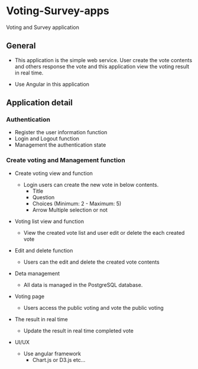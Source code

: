 # Voting-Survey-apps
Voting and Survey application

## General
- This application is the simple web service. User create the vote contents and others response the vote and this application view the voting result in real time.

- Use Angular in this application

## Application detail
### Authentication
- Register the user information function
- Login and Logout function
- Management the authentication state

### Create voting and Management function
- Create voting view and function
  - Login users can create the new vote in below contents.
    - Title
    - Question
    - Choices (Minimum: 2 - Maximum: 5)
    - Arrow Multiple selection or not

- Voting list view and function
  - View the created vote list and user edit or delete the each created vote

- Edit and delete function
  - Users can the edit and delete the created vote contents

- Deta management
  - All data is managed in the PostgreSQL database.

- Voting page
  - Users access the public voting and vote the public voting

- The result in real time
  - Update the result in real time completed vote

- UI/UX
  - Use angular framework
    - Chart.js or D3.js etc...
